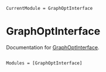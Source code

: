 ```@meta
CurrentModule = GraphOptInterface
```

# GraphOptInterface

Documentation for [GraphOptInterface](https://github.com/plasmo-dev/GraphOptInterface.jl).

```@index
```

```@autodocs
Modules = [GraphOptInterface]
```
